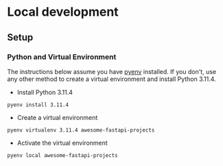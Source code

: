# Local development

## Setup

### Python and Virtual Environment

The instructions below assume you have [pyenv](https://github.com/pyenv/pyenv) installed.
If you don't, use any other method to create a virtual environment
and install Python 3.11.4.

- Install Python 3.11.4
```shell
pyenv install 3.11.4
```
- Create a virtual environment
```shell
pyenv virtualenv 3.11.4 awesome-fastapi-projects
```
- Activate the virtual environment
```shell
pyenv local awesome-fastapi-projects
```
